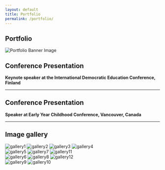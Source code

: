 ```yaml
---
layout: default
title: Portfolio
permalink: /portfolio/
---
```


<!-- Banner Image Section -->
<section class="page-banner">
  <div class="banner-overlay">
    <h1 class="banner-title">Portfolio</h1>
  </div>
  <img src="/assets/images/portfolio-banner.jpg" alt="Portfolio Banner Image" class="banner-image">
</section>

<!-- Conference Section -->
<section class="section">
  <h2>Conference Presentation</h2>
  <p><strong>Keynote speaker at the International Democratic Education Conference, Finland</strong></p>
</section>

<hr class="divider">

<section class="section">
  <h2>Conference Presentation</h2>
  <p><strong>Speaker at Early Year Childhood Conference, Vancouver, Canada</strong></p>
</section>

<hr class="divider">

<!-- Image Gallery Section -->
<section class="section">
  <h2>Image gallery</h2>
  <div class="image-grid">
    <img src="/assets/images/gallery1.jpg" alt="gallery1">
    <img src="/assets/images/gallery2.jpg" alt="gallery2">
    <img src="/assets/images/gallery3.jpg" alt="gallery3">
    <img src="/assets/images/gallery4.jpg" alt="gallery4">
  </div>

<div class="image-grid-custom">
  <img src="/assets/images/gallery5.jpg" alt="gallery5">
  <img src="/assets/images/gallery7.jpg" alt="gallery7">
  <img src="/assets/images/gallery11.jpg" alt="gallery11">
</div>

<div class="image-grid-custom">
  <img src="/assets/images/gallery6.jpg" alt="gallery6">
  <img src="/assets/images/gallery8.jpg" alt="gallery8">
  <img src="/assets/images/gallery12.jpg" alt="gallery12">
</div>

  <div class="image-grid">
    <img src="/assets/images/gallery9.jpg" alt="gallery9">
    <img src="/assets/images/gallery10.jpg" alt="gallery10">
  </div>
</section>

<!--<hr class="divider">

<!--Featured Project Section
<section class="section project-highlight">
  <div class="project-content">
    <img src="/assets/images/project.jpg" alt="Project Image">
    <div class="project-text">
      <h3>Digital Literacy Initiative</h3>
      <p>
        Led a school-wide rollout of digital literacy workshops that empowered students and teachers with essential 21st-century skills.
        The project included curriculum development, staff training, and hands-on student activities across multiple grade levels.
      </p>
    </div>
  </div>
</section>-->
